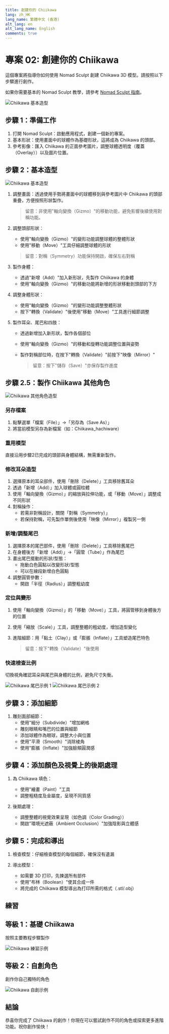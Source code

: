 ```yaml
---
title: 創建你的 Chiikawa
lang: zh_HK
lang_name: 繁體中文 (香港)
alt_lang: en
alt_lang_name: English
comments: true
---
```


# 專案 02: 創建你的 Chiikawa

這個專案將指導你如何使用 Nomad Sculpt 創建 Chiikawa 3D 模型。請按照以下步驟進行創作。

如果你需要基本的 Nomad Sculpt 教學，請參考 [Nomad Sculpt 指南](../resources/NomadSculpt/index.md)。

![Chiikawa 基本造型](./images/chiikawa-01.jpg)

## 步驟 1：準備工作

1. 打開 Nomad Sculpt：啟動應用程式，創建一個新的專案。
2. 基本形狀：使用畫面中的球體作為基礎形狀，這將成為 Chiikawa 的頭部。
3. 參考影像：匯入 Chiikawa 的正面參考圖片，調整球體透明度（覆蓋（Overlay））以及圖片位置。

## 步驟 2：基本造型

![Chiikawa 基本造型](./images/chiikawa-02.jpg)

1. 調整畫面：透過使用手勢將畫面中的球體移到與參考圖片中 Chiikawa 的頭部重疊，方便按照形狀製作。

    > 留意：非使用"軸向變換（Gizmo）"的移動功能，避免影響後續使用對稱功能。

2. 調整頭部形狀：

    * 使用"軸向變換（Gizmo）"的變形功能調整球體的整體形狀
    * 使用"移動（Move）"工具仔細調整球體的形狀

    > 留意：對稱（Symmetry）功能保持開啟，確保左右對稱

3. 製作身體：

    * 透過"新增（Add）"加入新形狀，先製作 Chiikawa 的身體
    * 使用"軸向變換（Gizmo）"的移動功能將新增的形狀移動到頭部的下方

4. 調整身體形狀：

    * 使用"軸向變換（Gizmo）"的變形功能調整整體形狀
    * 按下"轉換（Validate）"後使用"移動（Move）"工具進行細節調整

5. 製作耳朵、尾巴和四肢：

    * 透過新增加入新形狀，製作各個部位
    * 使用"軸向變換（Gizmo）"的移動和旋轉功能調整位置與姿勢
    * 製作對稱部位時，在按下"轉換（Validate）"前按下"映像（Mirror）"

        > 留意：按下"儲存（Save）"亦保存製作進度
        
## 步驟 2.5：製作 Chiikawa 其他角色

![Chiikawa 其他角色造型](./images/chiikawa-03.jpg)

### 另存檔案

1. 點擊選單「檔案（File）」→「另存為（Save As）」
2. 將當前模型另存為新檔案（如：Chiikawa_hachiware）

### 重用模型

直接沿用步驟2已完成的頭部與身體結構，無需重新製作。

### 修改耳朵造型

1. 選擇原本的耳朵部件，使用「刪除（Delete）」工具移除舊耳朵
2. 透過「新增（Add）」加入球體或圓柱體
3. 使用「軸向變換（Gizmo）」的縮放與拉伸功能，或「移動（Move）」調整成不同形狀
4. 對稱操作：
    * 若需非對稱設計，關閉「對稱（Symmetry）」
    * 若保持對稱，可先製作單側後使用「映像（Mirror）」複製另一側

### 新增/調整尾巴

1. 選擇原本的尾巴部件，使用「刪除（Delete）」工具移除舊尾巴
2. 在身體後方「新增（Add）」→「圓管（Tube）」作為尾巴
3. 畫出尾巴擺動的形狀/型態：
    * 拖動白色圓點以改變形狀/型態
    * 可以在線段新增白色圓點
4. 調整圓管參數：
    * 開啟「半徑（Radius）」調整粗幼度

### 定位與變形

1. 使用「軸向變換（Gizmo）」的「移動（Move）」工具，將圓管移到身體後方的位置
2. 使用「縮放（Scale）」工具，調整整體的粗幼度，增加造型變化
3. 進階細節：用「黏土（Clay）」或「膨脹（Inflate）」工具塑造尾巴特色

    > 留意：按下"轉換（Validate）"後使用


### 快速檢查比例

切換視角確認耳朵與尾巴與身體的比例，避免尺寸失衡。

![Chiikawa 尾巴示例 1](./images/chiikawa-04.jpg)
![Chiikawa 尾巴示例 2](./images/chiikawa-05.jpg)

## 步驟 3：添加細節

1. 雕刻面部細節：
    * 使用"細分（Subdivide）"增加網格
    * 雕刻眼睛和嘴巴的位置與細節
    * 添加球體作為眼球，調整大小與位置
    * 使用"平滑（Smooth）"消除棱角
    * 使用"膨脹（Inflate）"加強臉頰圓潤感

## 步驟 4：添加顏色及視覺上的後期處理

1. 為 Chiikawa 填色：
    * 使用"繪畫（Paint）"工具
    * 調整粗糙度及金屬度，呈現不同質感

2. 後期處理：
    * 調整整體的視覺效果呈現（如色調（Color Grading））
    * 開啟"環境光遮蔽（Ambient Occlusion）"加強陰影與立體感

## 步驟 5：完成和導出

1. 檢查模型：仔細檢查模型的每個細節，確保沒有遺漏

2. 導出模型：
    * 如需要 3D 打印，先揀選所有部件
    * 使用"布林（Boolean）"使其合成一件
    * 將完成的 Chiikawa 模型導出為打印所需的格式（.stl/.obj）

## 練習

## 等級 1：基礎 Chiikawa

按照主要教程步驟製作  

![Chiikawa 練習示例](./images/chiikawa-06.jpg)

## 等級 2：自創角色

創作你自己獨特的角色  

![Chiikawa 自創示例](./images/chiikawa-07.jpg)

## 結論

恭喜你完成了 Chiikawa 的創作！你現在可以嘗試創作不同的角色或探索更多進階功能。祝你創作愉快！ 
